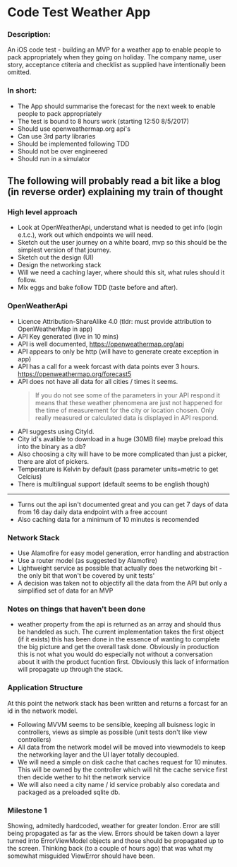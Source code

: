 
# Code Test Weather App
### Description:  
An iOS code test - building an MVP for a weather app to enable people to pack appropriately when they going on holiday.  The company name, user story, acceptance ctiteria and checklist as supplied have intentionally been omitted.

### In short: 

* The App should summarise the forecast for the next week to enable people to pack appropriately
* The test is bound to 8 hours work (starting 12:50 8/5/2017)
* Should use openweathermap.org api's
* Can use 3rd party libraries
* Should be implemented following TDD
* Should not be over engineered
* Should run in a simulator


## The following will probably read a bit like a blog (in reverse order) explaining my train of thought

### High level approach

* Look at OpenWeatherApi, understand what is needed to get info (login e.t.c.), work out which endpoints we will need.
* Sketch out the user journey on a white board, mvp so this should be the simplest version of that journey.
* Sketch out the design (UI) 
* Design the networking stack
* Will we need a caching layer, where should this sit, what rules should it follow.
* Mix eggs and bake follow TDD (taste before and after).

### OpenWeatherApi

* Licence Attribution-ShareAlike 4.0 (tldr: must provide attribution to OpenWeatherMap in app)
* API Key generated (live in 10 mins)
* API is well documented, https://openweathermap.org/api
* API appears to only be http (will have to generate create exception in app)
* API has a call for a week forcast with data points ever 3 hours. https://openweathermap.org/forecast5
* API does not have all data for all cities / times it seems.
    > If you do not see some of the parameters in your API respond it means that these weather phenomena are just not happened for the time of measurement for the city or location chosen. Only really measured or calculated data is displayed in API respond.
* API suggests using CityId.
* City id's avalible to download in a huge (30MB file) maybe preload this into the binary as a db?
* Also choosing a city will have to be more complicated than just a picker, there are alot of pickers.
* Temperature is Kelvin by default (pass parameter units=metric to get Celcius)
* There is multilingual support (default seems to be english though)

---

* Turns out the api isn't documented great and you can get 7 days of data from 16 day daily data endpoint with a free account
* Also caching data for a minimum of 10 minutes is recomended

### Network Stack

* Use Alamofire for easy model generation, error handling and abstraction
* Use a router model (as suggested by Alamofire)
* Lightweight service as possible that actually does the networking bit - the only bit that won't be covered by unit tests'
* A decision was taken not to objectify all the data from the API but only a simplified set of data for an MVP

### Notes on things that haven't been done

* weather property from the api is returned as an array and should thus be handeled as such.  The current implementation takes the first object (if it exists) this has been done in the essence of wanting to complete the big picture and get the overall task done.  Obviously in production this is not what you would do especially not without a conversation about it with the product fucntion first.  Obviously this lack of information will propagate up through the stack.

### Application Structure

At this point the network stack has been written and returns a forcast for an id in the network model.

* Following MVVM seems to be sensible, keeping all buisness logic in controllers, views as simple as possible (unit tests don't like view controllers)
* All data from the network model will be moved into viewmodels to keep the networking layer and the UI layer totally decoupled.
* We will need a simple on disk cache that caches request for 10 minutes.  This will be owned by the controller which will hit the cache service first then decide wether to hit the network service
* We will also need a city name / id service probably also coredata and packaged as a preloaded sqlite db.

### Milestone 1 

Showing, admitedly hardcoded, weather for greater london.  Error are still being propagated as far as the view.  Errors should be taken down a layer turned into ErrorViewModel objects and those should be propagated up to the screen.  Thinking back (to a couple of hours ago) that was what my somewhat misguided ViewError should have been.
